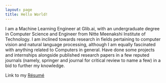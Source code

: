 ```yaml
---
layout: page
title: Hello World!
---
```


I am a Machine Learning Engineer at Glib.ai, with an undergraduate degree in Computer Science and Engineer from Nitte Meenakshi Institute of Technology.
I am inclined towards research in fields pertaining to computer vision and natural language processing, although I am equally fascinated with anything related to Computers in general. Have done some projects and internships alongside published research papers in a few reputed journals (namely, springer and journal for critical review to name a few) in a bid to further my knowledge.

Link to my [Résumé](https://github.com/Hemantr05/hemantr05.github.io/blob/new_portfolio/hemant_resume.pdf?raw=true)

